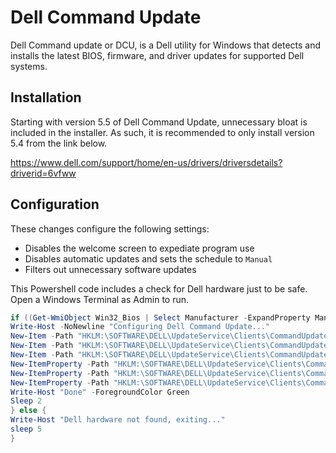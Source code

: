 # Dell Command Update
Dell Command update or DCU, is a Dell utility for Windows that detects and installs the latest BIOS, firmware, and driver updates for supported Dell systems.

## Installation
Starting with version 5.5 of Dell Command Update, unnecessary bloat is included in the installer. As such, it is recommended to only install version 5.4 from the link below.

https://www.dell.com/support/home/en-us/drivers/driversdetails?driverid=6vfww

## Configuration
These changes configure the following settings:
- Disables the welcome screen to expediate program use
- Disables automatic updates and sets the schedule to `Manual`
- Filters out unnecessary software updates

This Powershell code includes a check for Dell hardware just to be safe. Open a Windows Terminal as Admin to run.
```powershell
if ((Get-WmiObject Win32_Bios | Select Manufacturer -ExpandProperty Manufacturer) -eq "Dell Inc."){
Write-Host -NoNewline "Configuring Dell Command Update..."
New-Item -Path "HKLM:\SOFTWARE\DELL\UpdateService\Clients\CommandUpdate\Preferences\Settings\Schedule" -force | Out-Null
New-Item -Path "HKLM:\SOFTWARE\DELL\UpdateService\Clients\CommandUpdate\Preferences\CFG" -force | Out-Null
New-Item -Path "HKLM:\SOFTWARE\DELL\UpdateService\Clients\CommandUpdate\Preferences\Settings\UpdateFilter\UpdateType" -force | Out-Null
New-ItemProperty -Path "HKLM:\SOFTWARE\DELL\UpdateService\Clients\CommandUpdate\Preferences\Settings\Schedule" -Name "ScheduleMode" -PropertyType String -Value "ManualUpdates" | Out-Null
New-ItemProperty -Path "HKLM:\SOFTWARE\DELL\UpdateService\Clients\CommandUpdate\Preferences\CFG" -Name "ShowSetupPopup" -PropertyType DWORD -Value "0" | Out-Null
New-ItemProperty -Path "HKLM:\SOFTWARE\DELL\UpdateService\Clients\CommandUpdate\Preferences\Settings\UpdateFilter\UpdateType" -Name "IsApplicationSelected" -PropertyType DWORD -Value "0" | Out-Null
Write-Host "Done" -ForegroundColor Green
Sleep 2
} else {
Write-Host "Dell hardware not found, exiting..."
sleep 5
}
```
